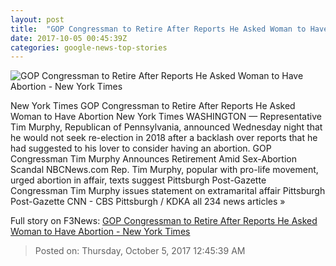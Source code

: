 ```yaml
---
layout: post
title:  "GOP Congressman to Retire After Reports He Asked Woman to Have Abortion - New York Times"
date: 2017-10-05 00:45:39Z
categories: google-news-top-stories
---
```


![GOP Congressman to Retire After Reports He Asked Woman to Have Abortion - New York Times](https://static01.nyt.com/images/2017/10/05/us/05dc-murphy/05dc-murphy-facebookJumbo.jpg)

New York Times GOP Congressman to Retire After Reports He Asked Woman to Have Abortion New York Times WASHINGTON — Representative Tim Murphy, Republican of Pennsylvania, announced Wednesday night that he would not seek re-election in 2018 after a backlash over reports that he had suggested to his lover to consider having an abortion. GOP Congressman Tim Murphy Announces Retirement Amid Sex-Abortion Scandal NBCNews.com Rep. Tim Murphy, popular with pro-life movement, urged abortion in affair, texts suggest Pittsburgh Post-Gazette Congressman Tim Murphy issues statement on extramarital affair Pittsburgh Post-Gazette CNN - CBS Pittsburgh / KDKA all 234 news articles »


Full story on F3News: [GOP Congressman to Retire After Reports He Asked Woman to Have Abortion - New York Times](http://www.f3nws.com/n/nYpmyC)

> Posted on: Thursday, October 5, 2017 12:45:39 AM
